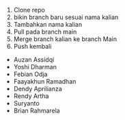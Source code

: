 1. Clone repo
2. bikin branch baru sesuai nama kalian
3. Tambahkan nama kalian
4. Pull pada branch main
5. Merge branch kalian ke branch Main
6. Push kembali

- Auzan Assidqi
- Yoshi Dharman
- Febian Odja
- Faayakhun Ramadhan
- Dendy Aprilianza
- Rendy Artha
- Suryanto
- Brian Rahmarela

